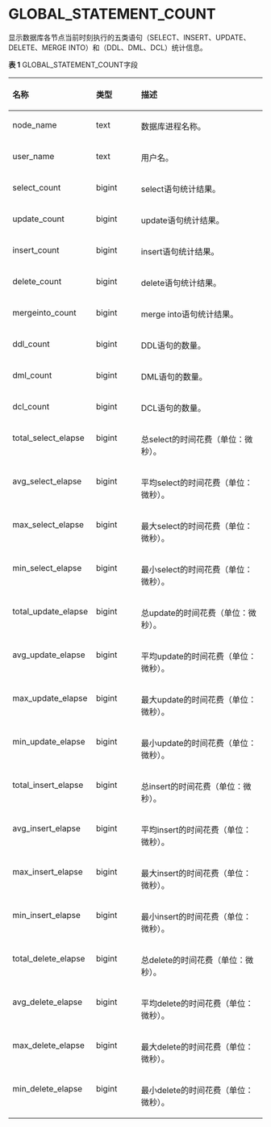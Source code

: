 # GLOBAL\_STATEMENT\_COUNT

显示数据库各节点当前时刻执行的五类语句（SELECT、INSERT、UPDATE、DELETE、MERGE INTO）和（DDL、DML、DCL）统计信息。

**表 1**  GLOBAL\_STATEMENT\_COUNT字段

<a name="zh-cn_topic_0237122657_table2708758165610"></a>
<table><thead align="left"><tr id="zh-cn_topic_0237122657_row1294313584563"><th class="cellrowborder" valign="top" width="28.03%" id="mcps1.2.4.1.1"><p id="zh-cn_topic_0237122657_p294375812560"><a name="zh-cn_topic_0237122657_p294375812560"></a><a name="zh-cn_topic_0237122657_p294375812560"></a><strong id="zh-cn_topic_0237122657_b1894313587560"><a name="zh-cn_topic_0237122657_b1894313587560"></a><a name="zh-cn_topic_0237122657_b1894313587560"></a>名称</strong></p>
</th>
<th class="cellrowborder" valign="top" width="18.44%" id="mcps1.2.4.1.2"><p id="zh-cn_topic_0237122657_p1294318584562"><a name="zh-cn_topic_0237122657_p1294318584562"></a><a name="zh-cn_topic_0237122657_p1294318584562"></a><strong id="zh-cn_topic_0237122657_b1494315815566"><a name="zh-cn_topic_0237122657_b1494315815566"></a><a name="zh-cn_topic_0237122657_b1494315815566"></a>类型</strong></p>
</th>
<th class="cellrowborder" valign="top" width="53.53%" id="mcps1.2.4.1.3"><p id="zh-cn_topic_0237122657_p69431358105616"><a name="zh-cn_topic_0237122657_p69431358105616"></a><a name="zh-cn_topic_0237122657_p69431358105616"></a><strong id="zh-cn_topic_0237122657_b5944658105614"><a name="zh-cn_topic_0237122657_b5944658105614"></a><a name="zh-cn_topic_0237122657_b5944658105614"></a>描述</strong></p>
</th>
</tr>
</thead>
<tbody><tr id="zh-cn_topic_0237122657_row109448588567"><td class="cellrowborder" valign="top" width="28.03%" headers="mcps1.2.4.1.1 "><p id="zh-cn_topic_0237122657_p139441558195618"><a name="zh-cn_topic_0237122657_p139441558195618"></a><a name="zh-cn_topic_0237122657_p139441558195618"></a>node_name</p>
</td>
<td class="cellrowborder" valign="top" width="18.44%" headers="mcps1.2.4.1.2 "><p id="zh-cn_topic_0237122657_p14944258115620"><a name="zh-cn_topic_0237122657_p14944258115620"></a><a name="zh-cn_topic_0237122657_p14944258115620"></a>text</p>
</td>
<td class="cellrowborder" valign="top" width="53.53%" headers="mcps1.2.4.1.3 "><p id="zh-cn_topic_0237122657_p2944135813567"><a name="zh-cn_topic_0237122657_p2944135813567"></a><a name="zh-cn_topic_0237122657_p2944135813567"></a>数据库进程名称。</p>
</td>
</tr>
<tr id="zh-cn_topic_0237122657_row39441058105610"><td class="cellrowborder" valign="top" width="28.03%" headers="mcps1.2.4.1.1 "><p id="zh-cn_topic_0237122657_p694445812568"><a name="zh-cn_topic_0237122657_p694445812568"></a><a name="zh-cn_topic_0237122657_p694445812568"></a>user_name</p>
</td>
<td class="cellrowborder" valign="top" width="18.44%" headers="mcps1.2.4.1.2 "><p id="zh-cn_topic_0237122657_p39444581564"><a name="zh-cn_topic_0237122657_p39444581564"></a><a name="zh-cn_topic_0237122657_p39444581564"></a>text</p>
</td>
<td class="cellrowborder" valign="top" width="53.53%" headers="mcps1.2.4.1.3 "><p id="zh-cn_topic_0237122657_p994416581562"><a name="zh-cn_topic_0237122657_p994416581562"></a><a name="zh-cn_topic_0237122657_p994416581562"></a>用户名。</p>
</td>
</tr>
<tr id="zh-cn_topic_0237122657_row89441458105613"><td class="cellrowborder" valign="top" width="28.03%" headers="mcps1.2.4.1.1 "><p id="zh-cn_topic_0237122657_p1594415845619"><a name="zh-cn_topic_0237122657_p1594415845619"></a><a name="zh-cn_topic_0237122657_p1594415845619"></a>select_count</p>
</td>
<td class="cellrowborder" valign="top" width="18.44%" headers="mcps1.2.4.1.2 "><p id="zh-cn_topic_0237122657_p13944105815563"><a name="zh-cn_topic_0237122657_p13944105815563"></a><a name="zh-cn_topic_0237122657_p13944105815563"></a>bigint</p>
</td>
<td class="cellrowborder" valign="top" width="53.53%" headers="mcps1.2.4.1.3 "><p id="zh-cn_topic_0237122657_p9944115818564"><a name="zh-cn_topic_0237122657_p9944115818564"></a><a name="zh-cn_topic_0237122657_p9944115818564"></a>select语句统计结果。</p>
</td>
</tr>
<tr id="zh-cn_topic_0237122657_row3944155810563"><td class="cellrowborder" valign="top" width="28.03%" headers="mcps1.2.4.1.1 "><p id="zh-cn_topic_0237122657_p18944115818561"><a name="zh-cn_topic_0237122657_p18944115818561"></a><a name="zh-cn_topic_0237122657_p18944115818561"></a>update_count</p>
</td>
<td class="cellrowborder" valign="top" width="18.44%" headers="mcps1.2.4.1.2 "><p id="zh-cn_topic_0237122657_p6944558175617"><a name="zh-cn_topic_0237122657_p6944558175617"></a><a name="zh-cn_topic_0237122657_p6944558175617"></a>bigint</p>
</td>
<td class="cellrowborder" valign="top" width="53.53%" headers="mcps1.2.4.1.3 "><p id="zh-cn_topic_0237122657_p194475835617"><a name="zh-cn_topic_0237122657_p194475835617"></a><a name="zh-cn_topic_0237122657_p194475835617"></a>update语句统计结果。</p>
</td>
</tr>
<tr id="zh-cn_topic_0237122657_row094475835612"><td class="cellrowborder" valign="top" width="28.03%" headers="mcps1.2.4.1.1 "><p id="zh-cn_topic_0237122657_p1094411589565"><a name="zh-cn_topic_0237122657_p1094411589565"></a><a name="zh-cn_topic_0237122657_p1094411589565"></a>insert_count</p>
</td>
<td class="cellrowborder" valign="top" width="18.44%" headers="mcps1.2.4.1.2 "><p id="zh-cn_topic_0237122657_p3944358145616"><a name="zh-cn_topic_0237122657_p3944358145616"></a><a name="zh-cn_topic_0237122657_p3944358145616"></a>bigint</p>
</td>
<td class="cellrowborder" valign="top" width="53.53%" headers="mcps1.2.4.1.3 "><p id="zh-cn_topic_0237122657_p10944185813569"><a name="zh-cn_topic_0237122657_p10944185813569"></a><a name="zh-cn_topic_0237122657_p10944185813569"></a>insert语句统计结果。</p>
</td>
</tr>
<tr id="zh-cn_topic_0237122657_row794495815620"><td class="cellrowborder" valign="top" width="28.03%" headers="mcps1.2.4.1.1 "><p id="zh-cn_topic_0237122657_p4944195845613"><a name="zh-cn_topic_0237122657_p4944195845613"></a><a name="zh-cn_topic_0237122657_p4944195845613"></a>delete_count</p>
</td>
<td class="cellrowborder" valign="top" width="18.44%" headers="mcps1.2.4.1.2 "><p id="zh-cn_topic_0237122657_p1694411584564"><a name="zh-cn_topic_0237122657_p1694411584564"></a><a name="zh-cn_topic_0237122657_p1694411584564"></a>bigint</p>
</td>
<td class="cellrowborder" valign="top" width="53.53%" headers="mcps1.2.4.1.3 "><p id="zh-cn_topic_0237122657_p16944185895613"><a name="zh-cn_topic_0237122657_p16944185895613"></a><a name="zh-cn_topic_0237122657_p16944185895613"></a>delete语句统计结果。</p>
</td>
</tr>
<tr id="zh-cn_topic_0237122657_row8944458165617"><td class="cellrowborder" valign="top" width="28.03%" headers="mcps1.2.4.1.1 "><p id="zh-cn_topic_0237122657_p189459585560"><a name="zh-cn_topic_0237122657_p189459585560"></a><a name="zh-cn_topic_0237122657_p189459585560"></a>mergeinto_count</p>
</td>
<td class="cellrowborder" valign="top" width="18.44%" headers="mcps1.2.4.1.2 "><p id="zh-cn_topic_0237122657_p394595813564"><a name="zh-cn_topic_0237122657_p394595813564"></a><a name="zh-cn_topic_0237122657_p394595813564"></a>bigint</p>
</td>
<td class="cellrowborder" valign="top" width="53.53%" headers="mcps1.2.4.1.3 "><p id="zh-cn_topic_0237122657_p194585885614"><a name="zh-cn_topic_0237122657_p194585885614"></a><a name="zh-cn_topic_0237122657_p194585885614"></a>merge into语句统计结果。</p>
</td>
</tr>
<tr id="zh-cn_topic_0237122657_row5945105815568"><td class="cellrowborder" valign="top" width="28.03%" headers="mcps1.2.4.1.1 "><p id="zh-cn_topic_0237122657_p10945258205616"><a name="zh-cn_topic_0237122657_p10945258205616"></a><a name="zh-cn_topic_0237122657_p10945258205616"></a>ddl_count</p>
</td>
<td class="cellrowborder" valign="top" width="18.44%" headers="mcps1.2.4.1.2 "><p id="zh-cn_topic_0237122657_p109451658125612"><a name="zh-cn_topic_0237122657_p109451658125612"></a><a name="zh-cn_topic_0237122657_p109451658125612"></a>bigint</p>
</td>
<td class="cellrowborder" valign="top" width="53.53%" headers="mcps1.2.4.1.3 "><p id="zh-cn_topic_0237122657_p794575895613"><a name="zh-cn_topic_0237122657_p794575895613"></a><a name="zh-cn_topic_0237122657_p794575895613"></a>DDL语句的数量。</p>
</td>
</tr>
<tr id="zh-cn_topic_0237122657_row794535815569"><td class="cellrowborder" valign="top" width="28.03%" headers="mcps1.2.4.1.1 "><p id="zh-cn_topic_0237122657_p11945185815616"><a name="zh-cn_topic_0237122657_p11945185815616"></a><a name="zh-cn_topic_0237122657_p11945185815616"></a>dml_count</p>
</td>
<td class="cellrowborder" valign="top" width="18.44%" headers="mcps1.2.4.1.2 "><p id="zh-cn_topic_0237122657_p179451058185616"><a name="zh-cn_topic_0237122657_p179451058185616"></a><a name="zh-cn_topic_0237122657_p179451058185616"></a>bigint</p>
</td>
<td class="cellrowborder" valign="top" width="53.53%" headers="mcps1.2.4.1.3 "><p id="zh-cn_topic_0237122657_p9945458105612"><a name="zh-cn_topic_0237122657_p9945458105612"></a><a name="zh-cn_topic_0237122657_p9945458105612"></a>DML语句的数量。</p>
</td>
</tr>
<tr id="zh-cn_topic_0237122657_row194575865611"><td class="cellrowborder" valign="top" width="28.03%" headers="mcps1.2.4.1.1 "><p id="zh-cn_topic_0237122657_p119451958125615"><a name="zh-cn_topic_0237122657_p119451958125615"></a><a name="zh-cn_topic_0237122657_p119451958125615"></a>dcl_count</p>
</td>
<td class="cellrowborder" valign="top" width="18.44%" headers="mcps1.2.4.1.2 "><p id="zh-cn_topic_0237122657_p9945175810567"><a name="zh-cn_topic_0237122657_p9945175810567"></a><a name="zh-cn_topic_0237122657_p9945175810567"></a>bigint</p>
</td>
<td class="cellrowborder" valign="top" width="53.53%" headers="mcps1.2.4.1.3 "><p id="zh-cn_topic_0237122657_p159451358155611"><a name="zh-cn_topic_0237122657_p159451358155611"></a><a name="zh-cn_topic_0237122657_p159451358155611"></a>DCL语句的数量。</p>
</td>
</tr>
<tr id="zh-cn_topic_0237122657_row79452058135619"><td class="cellrowborder" valign="top" width="28.03%" headers="mcps1.2.4.1.1 "><p id="zh-cn_topic_0237122657_p7945195818569"><a name="zh-cn_topic_0237122657_p7945195818569"></a><a name="zh-cn_topic_0237122657_p7945195818569"></a>total_select_elapse</p>
</td>
<td class="cellrowborder" valign="top" width="18.44%" headers="mcps1.2.4.1.2 "><p id="zh-cn_topic_0237122657_p13945758105614"><a name="zh-cn_topic_0237122657_p13945758105614"></a><a name="zh-cn_topic_0237122657_p13945758105614"></a>bigint</p>
</td>
<td class="cellrowborder" valign="top" width="53.53%" headers="mcps1.2.4.1.3 "><p id="zh-cn_topic_0237122657_p9945858175612"><a name="zh-cn_topic_0237122657_p9945858175612"></a><a name="zh-cn_topic_0237122657_p9945858175612"></a>总select的时间花费（单位：微秒）。</p>
</td>
</tr>
<tr id="zh-cn_topic_0237122657_row99459588562"><td class="cellrowborder" valign="top" width="28.03%" headers="mcps1.2.4.1.1 "><p id="zh-cn_topic_0237122657_p169451358155616"><a name="zh-cn_topic_0237122657_p169451358155616"></a><a name="zh-cn_topic_0237122657_p169451358155616"></a>avg_select_elapse</p>
</td>
<td class="cellrowborder" valign="top" width="18.44%" headers="mcps1.2.4.1.2 "><p id="zh-cn_topic_0237122657_p794585815562"><a name="zh-cn_topic_0237122657_p794585815562"></a><a name="zh-cn_topic_0237122657_p794585815562"></a>bigint</p>
</td>
<td class="cellrowborder" valign="top" width="53.53%" headers="mcps1.2.4.1.3 "><p id="zh-cn_topic_0237122657_p19945155815563"><a name="zh-cn_topic_0237122657_p19945155815563"></a><a name="zh-cn_topic_0237122657_p19945155815563"></a>平均select的时间花费（单位：微秒）。</p>
</td>
</tr>
<tr id="zh-cn_topic_0237122657_row49451058145615"><td class="cellrowborder" valign="top" width="28.03%" headers="mcps1.2.4.1.1 "><p id="zh-cn_topic_0237122657_p1894510583566"><a name="zh-cn_topic_0237122657_p1894510583566"></a><a name="zh-cn_topic_0237122657_p1894510583566"></a>max_select_elapse</p>
</td>
<td class="cellrowborder" valign="top" width="18.44%" headers="mcps1.2.4.1.2 "><p id="zh-cn_topic_0237122657_p1494525819563"><a name="zh-cn_topic_0237122657_p1494525819563"></a><a name="zh-cn_topic_0237122657_p1494525819563"></a>bigint</p>
</td>
<td class="cellrowborder" valign="top" width="53.53%" headers="mcps1.2.4.1.3 "><p id="zh-cn_topic_0237122657_p169451158155614"><a name="zh-cn_topic_0237122657_p169451158155614"></a><a name="zh-cn_topic_0237122657_p169451158155614"></a>最大select的时间花费（单位：微秒）。</p>
</td>
</tr>
<tr id="zh-cn_topic_0237122657_row19451558155615"><td class="cellrowborder" valign="top" width="28.03%" headers="mcps1.2.4.1.1 "><p id="zh-cn_topic_0237122657_p10946158115611"><a name="zh-cn_topic_0237122657_p10946158115611"></a><a name="zh-cn_topic_0237122657_p10946158115611"></a>min_select_elapse</p>
</td>
<td class="cellrowborder" valign="top" width="18.44%" headers="mcps1.2.4.1.2 "><p id="zh-cn_topic_0237122657_p1194616586565"><a name="zh-cn_topic_0237122657_p1194616586565"></a><a name="zh-cn_topic_0237122657_p1194616586565"></a>bigint</p>
</td>
<td class="cellrowborder" valign="top" width="53.53%" headers="mcps1.2.4.1.3 "><p id="zh-cn_topic_0237122657_p294625875618"><a name="zh-cn_topic_0237122657_p294625875618"></a><a name="zh-cn_topic_0237122657_p294625875618"></a>最小select的时间花费（单位：微秒）。</p>
</td>
</tr>
<tr id="zh-cn_topic_0237122657_row29468588568"><td class="cellrowborder" valign="top" width="28.03%" headers="mcps1.2.4.1.1 "><p id="zh-cn_topic_0237122657_p199461158195611"><a name="zh-cn_topic_0237122657_p199461158195611"></a><a name="zh-cn_topic_0237122657_p199461158195611"></a>total_update_elapse</p>
</td>
<td class="cellrowborder" valign="top" width="18.44%" headers="mcps1.2.4.1.2 "><p id="zh-cn_topic_0237122657_p59461158135618"><a name="zh-cn_topic_0237122657_p59461158135618"></a><a name="zh-cn_topic_0237122657_p59461158135618"></a>bigint</p>
</td>
<td class="cellrowborder" valign="top" width="53.53%" headers="mcps1.2.4.1.3 "><p id="zh-cn_topic_0237122657_p20946185810560"><a name="zh-cn_topic_0237122657_p20946185810560"></a><a name="zh-cn_topic_0237122657_p20946185810560"></a>总update的时间花费（单位：微秒）。</p>
</td>
</tr>
<tr id="zh-cn_topic_0237122657_row1094655845617"><td class="cellrowborder" valign="top" width="28.03%" headers="mcps1.2.4.1.1 "><p id="zh-cn_topic_0237122657_p594665885615"><a name="zh-cn_topic_0237122657_p594665885615"></a><a name="zh-cn_topic_0237122657_p594665885615"></a>avg_update_elapse</p>
</td>
<td class="cellrowborder" valign="top" width="18.44%" headers="mcps1.2.4.1.2 "><p id="zh-cn_topic_0237122657_p19461358115612"><a name="zh-cn_topic_0237122657_p19461358115612"></a><a name="zh-cn_topic_0237122657_p19461358115612"></a>bigint</p>
</td>
<td class="cellrowborder" valign="top" width="53.53%" headers="mcps1.2.4.1.3 "><p id="zh-cn_topic_0237122657_p1294619588566"><a name="zh-cn_topic_0237122657_p1294619588566"></a><a name="zh-cn_topic_0237122657_p1294619588566"></a>平均update的时间花费（单位：微秒）。</p>
</td>
</tr>
<tr id="zh-cn_topic_0237122657_row10946958135616"><td class="cellrowborder" valign="top" width="28.03%" headers="mcps1.2.4.1.1 "><p id="zh-cn_topic_0237122657_p1946155845619"><a name="zh-cn_topic_0237122657_p1946155845619"></a><a name="zh-cn_topic_0237122657_p1946155845619"></a>max_update_elapse</p>
</td>
<td class="cellrowborder" valign="top" width="18.44%" headers="mcps1.2.4.1.2 "><p id="zh-cn_topic_0237122657_p1294610582566"><a name="zh-cn_topic_0237122657_p1294610582566"></a><a name="zh-cn_topic_0237122657_p1294610582566"></a>bigint</p>
</td>
<td class="cellrowborder" valign="top" width="53.53%" headers="mcps1.2.4.1.3 "><p id="zh-cn_topic_0237122657_p149461158105618"><a name="zh-cn_topic_0237122657_p149461158105618"></a><a name="zh-cn_topic_0237122657_p149461158105618"></a>最大update的时间花费（单位：微秒）。</p>
</td>
</tr>
<tr id="zh-cn_topic_0237122657_row12946165812563"><td class="cellrowborder" valign="top" width="28.03%" headers="mcps1.2.4.1.1 "><p id="zh-cn_topic_0237122657_p694615812569"><a name="zh-cn_topic_0237122657_p694615812569"></a><a name="zh-cn_topic_0237122657_p694615812569"></a>min_update_elapse</p>
</td>
<td class="cellrowborder" valign="top" width="18.44%" headers="mcps1.2.4.1.2 "><p id="zh-cn_topic_0237122657_p99465586567"><a name="zh-cn_topic_0237122657_p99465586567"></a><a name="zh-cn_topic_0237122657_p99465586567"></a>bigint</p>
</td>
<td class="cellrowborder" valign="top" width="53.53%" headers="mcps1.2.4.1.3 "><p id="zh-cn_topic_0237122657_p0946155819562"><a name="zh-cn_topic_0237122657_p0946155819562"></a><a name="zh-cn_topic_0237122657_p0946155819562"></a>最小update的时间花费（单位：微秒）。</p>
</td>
</tr>
<tr id="zh-cn_topic_0237122657_row894685875616"><td class="cellrowborder" valign="top" width="28.03%" headers="mcps1.2.4.1.1 "><p id="zh-cn_topic_0237122657_p16946458145612"><a name="zh-cn_topic_0237122657_p16946458145612"></a><a name="zh-cn_topic_0237122657_p16946458145612"></a>total_insert_elapse</p>
</td>
<td class="cellrowborder" valign="top" width="18.44%" headers="mcps1.2.4.1.2 "><p id="zh-cn_topic_0237122657_p6946145885613"><a name="zh-cn_topic_0237122657_p6946145885613"></a><a name="zh-cn_topic_0237122657_p6946145885613"></a>bigint</p>
</td>
<td class="cellrowborder" valign="top" width="53.53%" headers="mcps1.2.4.1.3 "><p id="zh-cn_topic_0237122657_p89468581568"><a name="zh-cn_topic_0237122657_p89468581568"></a><a name="zh-cn_topic_0237122657_p89468581568"></a>总insert的时间花费（单位：微秒）。</p>
</td>
</tr>
<tr id="zh-cn_topic_0237122657_row9946195845611"><td class="cellrowborder" valign="top" width="28.03%" headers="mcps1.2.4.1.1 "><p id="zh-cn_topic_0237122657_p1294695855611"><a name="zh-cn_topic_0237122657_p1294695855611"></a><a name="zh-cn_topic_0237122657_p1294695855611"></a>avg_insert_elapse</p>
</td>
<td class="cellrowborder" valign="top" width="18.44%" headers="mcps1.2.4.1.2 "><p id="zh-cn_topic_0237122657_p494695855614"><a name="zh-cn_topic_0237122657_p494695855614"></a><a name="zh-cn_topic_0237122657_p494695855614"></a>bigint</p>
</td>
<td class="cellrowborder" valign="top" width="53.53%" headers="mcps1.2.4.1.3 "><p id="zh-cn_topic_0237122657_p994665810568"><a name="zh-cn_topic_0237122657_p994665810568"></a><a name="zh-cn_topic_0237122657_p994665810568"></a>平均insert的时间花费（单位：微秒）。</p>
</td>
</tr>
<tr id="zh-cn_topic_0237122657_row49461858105619"><td class="cellrowborder" valign="top" width="28.03%" headers="mcps1.2.4.1.1 "><p id="zh-cn_topic_0237122657_p8946165815617"><a name="zh-cn_topic_0237122657_p8946165815617"></a><a name="zh-cn_topic_0237122657_p8946165815617"></a>max_insert_elapse</p>
</td>
<td class="cellrowborder" valign="top" width="18.44%" headers="mcps1.2.4.1.2 "><p id="zh-cn_topic_0237122657_p1694713584565"><a name="zh-cn_topic_0237122657_p1694713584565"></a><a name="zh-cn_topic_0237122657_p1694713584565"></a>bigint</p>
</td>
<td class="cellrowborder" valign="top" width="53.53%" headers="mcps1.2.4.1.3 "><p id="zh-cn_topic_0237122657_p9947145813565"><a name="zh-cn_topic_0237122657_p9947145813565"></a><a name="zh-cn_topic_0237122657_p9947145813565"></a>最大insert的时间花费（单位：微秒）。</p>
</td>
</tr>
<tr id="zh-cn_topic_0237122657_row1947145835616"><td class="cellrowborder" valign="top" width="28.03%" headers="mcps1.2.4.1.1 "><p id="zh-cn_topic_0237122657_p494716584564"><a name="zh-cn_topic_0237122657_p494716584564"></a><a name="zh-cn_topic_0237122657_p494716584564"></a>min_insert_elapse</p>
</td>
<td class="cellrowborder" valign="top" width="18.44%" headers="mcps1.2.4.1.2 "><p id="zh-cn_topic_0237122657_p7947558155612"><a name="zh-cn_topic_0237122657_p7947558155612"></a><a name="zh-cn_topic_0237122657_p7947558155612"></a>bigint</p>
</td>
<td class="cellrowborder" valign="top" width="53.53%" headers="mcps1.2.4.1.3 "><p id="zh-cn_topic_0237122657_p149471758125617"><a name="zh-cn_topic_0237122657_p149471758125617"></a><a name="zh-cn_topic_0237122657_p149471758125617"></a>最小insert的时间花费（单位：微秒）。</p>
</td>
</tr>
<tr id="zh-cn_topic_0237122657_row20947258175616"><td class="cellrowborder" valign="top" width="28.03%" headers="mcps1.2.4.1.1 "><p id="zh-cn_topic_0237122657_p1894719588567"><a name="zh-cn_topic_0237122657_p1894719588567"></a><a name="zh-cn_topic_0237122657_p1894719588567"></a>total_delete_elapse</p>
</td>
<td class="cellrowborder" valign="top" width="18.44%" headers="mcps1.2.4.1.2 "><p id="zh-cn_topic_0237122657_p0947105811564"><a name="zh-cn_topic_0237122657_p0947105811564"></a><a name="zh-cn_topic_0237122657_p0947105811564"></a>bigint</p>
</td>
<td class="cellrowborder" valign="top" width="53.53%" headers="mcps1.2.4.1.3 "><p id="zh-cn_topic_0237122657_p169476584563"><a name="zh-cn_topic_0237122657_p169476584563"></a><a name="zh-cn_topic_0237122657_p169476584563"></a>总delete的时间花费（单位：微秒）。</p>
</td>
</tr>
<tr id="zh-cn_topic_0237122657_row1094755815561"><td class="cellrowborder" valign="top" width="28.03%" headers="mcps1.2.4.1.1 "><p id="zh-cn_topic_0237122657_p594715805617"><a name="zh-cn_topic_0237122657_p594715805617"></a><a name="zh-cn_topic_0237122657_p594715805617"></a>avg_delete_elapse</p>
</td>
<td class="cellrowborder" valign="top" width="18.44%" headers="mcps1.2.4.1.2 "><p id="zh-cn_topic_0237122657_p49471587567"><a name="zh-cn_topic_0237122657_p49471587567"></a><a name="zh-cn_topic_0237122657_p49471587567"></a>bigint</p>
</td>
<td class="cellrowborder" valign="top" width="53.53%" headers="mcps1.2.4.1.3 "><p id="zh-cn_topic_0237122657_p15947165815614"><a name="zh-cn_topic_0237122657_p15947165815614"></a><a name="zh-cn_topic_0237122657_p15947165815614"></a>平均delete的时间花费（单位：微秒）。</p>
</td>
</tr>
<tr id="zh-cn_topic_0237122657_row3947115855617"><td class="cellrowborder" valign="top" width="28.03%" headers="mcps1.2.4.1.1 "><p id="zh-cn_topic_0237122657_p0947195805615"><a name="zh-cn_topic_0237122657_p0947195805615"></a><a name="zh-cn_topic_0237122657_p0947195805615"></a>max_delete_elapse</p>
</td>
<td class="cellrowborder" valign="top" width="18.44%" headers="mcps1.2.4.1.2 "><p id="zh-cn_topic_0237122657_p1947165813569"><a name="zh-cn_topic_0237122657_p1947165813569"></a><a name="zh-cn_topic_0237122657_p1947165813569"></a>bigint</p>
</td>
<td class="cellrowborder" valign="top" width="53.53%" headers="mcps1.2.4.1.3 "><p id="zh-cn_topic_0237122657_p1294715818563"><a name="zh-cn_topic_0237122657_p1294715818563"></a><a name="zh-cn_topic_0237122657_p1294715818563"></a>最大delete的时间花费（单位：微秒）。</p>
</td>
</tr>
<tr id="zh-cn_topic_0237122657_row3947155875618"><td class="cellrowborder" valign="top" width="28.03%" headers="mcps1.2.4.1.1 "><p id="zh-cn_topic_0237122657_p1294765815614"><a name="zh-cn_topic_0237122657_p1294765815614"></a><a name="zh-cn_topic_0237122657_p1294765815614"></a>min_delete_elapse</p>
</td>
<td class="cellrowborder" valign="top" width="18.44%" headers="mcps1.2.4.1.2 "><p id="zh-cn_topic_0237122657_p11947858205612"><a name="zh-cn_topic_0237122657_p11947858205612"></a><a name="zh-cn_topic_0237122657_p11947858205612"></a>bigint</p>
</td>
<td class="cellrowborder" valign="top" width="53.53%" headers="mcps1.2.4.1.3 "><p id="zh-cn_topic_0237122657_p5947135805612"><a name="zh-cn_topic_0237122657_p5947135805612"></a><a name="zh-cn_topic_0237122657_p5947135805612"></a>最小delete的时间花费（单位：微秒）。</p>
</td>
</tr>
</tbody>
</table>
